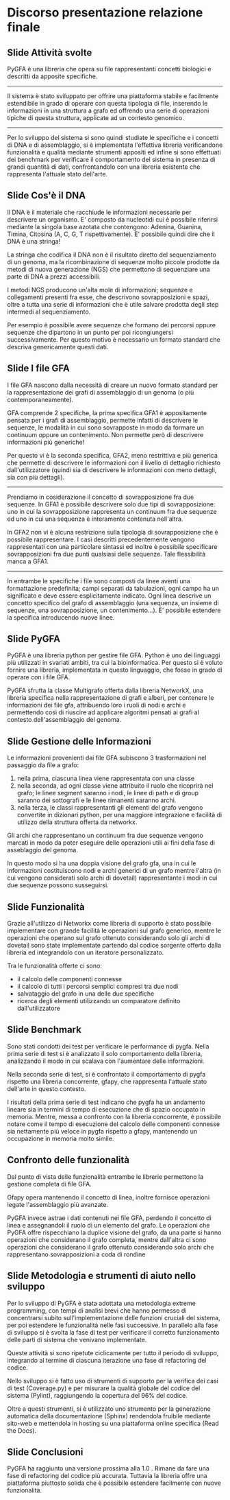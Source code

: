 # Discorso presentazione relazione finale

## Slide Attività svolte

PyGFA è una libreria che opera su file rappresentanti 
concetti biologici e descritti da apposite specifiche.

<!-- aggiunta: breve motivazione -->
_______________________________________________________________________
Il sistema è stato sviluppato per offrire una piattaforma
stabile e facilmente estendibile in grado di operare
con questa tipologia di file, inserendo le informazioni
in una struttura a grafo ed offrendo una serie di operazioni
tipiche di questa struttura, applicate ad un contesto genomico.
_______________________________________________________________________
<!-- fine aggiunta -->

Per lo sviluppo del sistema si sono quindi studiate le specifiche e i concetti
di DNA e di assemblaggio, si è implementata l'effettiva libreria
verificandone funzionalità e qualità mediante strumenti appositi
ed infine si sono effettuati dei benchmark per verificare
il comportamento del sistema in presenza di grandi quantità
di dati, confrontandolo con una libreria esistente che rappresenta
l'attuale stato dell'arte.

## Slide Cos'è il DNA

Il DNA è il materiale che racchiude le informazioni necessarie
per descrivere un organismo. E' composto da nucleotidi
cui è possibile riferirsi mediante la singola base azotata che contengono:
Adenina, Guanina, Timina, Citosina (A, C, G, T rispettivamente).
E' possibile quindi dire che il DNA è una stringa!

La stringa che codifica il DNA non è il risultato diretto del sequenziamento
di un genoma, ma la ricombinazione di sequenze molto piccole prodotte
da metodi di nuova generazione (NGS) che permettono di sequenziare
una parte di DNA a prezzi accessibili.

I metodi NGS producono un'alta mole di informazioni; sequenze
e collegamenti presenti fra esse, che descrivono sovrapposizioni
e spazi, oltre a tutta una serie di informazioni che è utile
salvare prodotta degli step intermedi al sequenziamento.

Per esempio è possibile avere sequenze che formano dei percorsi oppure
sequenze che dipartono in un punto
per poi ricongiungersi successivamente. Per questo motivo è necessario
un formato standard che descriva genericamente questi dati.

## Slide I file GFA

I file GFA nascono dalla necessità di creare un nuovo formato standard per
la rappresentazione dei grafi di assemblaggio di un genoma (o più contemporaneamente).

GFA comprende 2 specifiche, la prima specifica GFA1 è appositamente pensata per i grafi
di assemblaggio, permette infatti di descrivere le sequenze, le modalità in cui sono sovrapposte
in modo da formare un continuum oppure un contenimento. Non permette però
di descrivere informazioni più generiche!

Per questo vi è la seconda specifica, GFA2, meno restrittiva e più generica che permette
di descrivere le informazioni con il livello di dettaglio richiesto dall'utilizzatore (quindi
sia di descrivere le informazioni con meno dettagli, sia con più dettagli).


<!-- parte aggiunta: esempio di dovetail e di concetto rappresentabile in GFA2, ma non
   in GFA1 -->
_______________________________________________________________________
Prendiamo in cosiderazione il concetto di sovrapposizione fra due sequenze.
In GFA1 è possibile descrivere solo due tipi di sovrapposizione:
uno in cui la sovrapposizione rappresenta un continuum fra due sequenze
ed uno in cui una sequenza è interamente contenuta nell'altra.

In GFA2 non vi è alcuna restrizione sulla tipologia di sovrapposizione che è
possibile rappresentare. I casi descritti precedentemente vengono rappresentati
con una particolare sintassi ed inoltre è possibile specificare sovrapposizioni
fra due punti qualsiasi delle sequenze. Tale flessibilità manca a GFA1.
_______________________________________________________________________
<!-- fine parte aggiunta -->

In entrambe le specifiche i file sono composti da linee aventi una formattazione predefinita; campi separati
da tabulazioni, ogni campo ha un significato e deve essere esplicitamente indicato.
Ogni linea descrive un concetto specifico del grafo di assemblaggio (una sequenza,
un insieme di sequenze, una sovrapposizione, un contenimento...).
E' possibile estendere la specifica introducendo nuove linee.
 
## Slide PyGFA

PyGFA è una libreria python per gestire file GFA. Python è uno dei linguaggi più
utilizzati in svariati ambiti, tra cui la bioinformatica. Per questo si è voluto
fornire una libreria, implementata in questo linguaggio, che fosse in grado di operare con
i file GFA.

PyGFA sfrutta la classe Multigrafo offerta dalla libreria NetworkX, una libreria
specifica nella rappresentazione di grafi e alberi, per contenere le informazioni
dei file gfa, attribuendo loro i ruoli di nodi e archi e permettendo così di
riuscire ad applicare algoritmi pensati ai grafi al contesto dell'assemblaggio del
genoma. 

## Slide Gestione delle Informazioni

Le informazioni provenienti dai file GFA subiscono 3 trasformazioni nel
passaggio da file a grafo:
1. nella prima, ciascuna linea viene rappresentata con una classe
2. nella seconda, ad ogni classe viene attribuito il ruolo che ricoprirà
	nel grafo; le linee segment saranno i nodi, le linee di path e di group
	saranno dei sottografi e le linee rimanenti saranno archi.
3. nella terza, le classi rappresentanti gli elementi del grafo vengono
	convertite in dizionari python, per una maggiore integrazione
	e facilità di utilizzo della struttura offerta da networkx.
	
Gli archi che rappresentano un continuum fra due sequenze vengono
marcati in modo da poter eseguire delle operazioni utili ai fini della
fase di asseblaggio del genoma.

In questo modo si ha una doppia visione del grafo gfa,
una in cui le informazioni costituiscono nodi e archi generici
di un grafo mentre l'altra (in cui vengono considerati solo
archi di dovetail) rappresentante i modi in cui due sequenze
possono susseguirsi.

## Slide Funzionalità

Grazie all'utilizzo di Networkx come libreria di supporto
è stato possibile implementare con grande facilità le operazioni
sul grafo generico, mentre le operazioni che operano sul grafo
ottenuto considerando solo gli archi di dovetail sono state implementate
partendo dal codice sorgente offerto dalla libreria ed integrandolo
con un iteratore personalizzato.

Tra le funzionalità offerte ci sono:
- il calcolo delle componenti connesse
- il calcolo di tutti i percorsi semplici compresi tra due nodi
- salvataggio del grafo in una delle due specifiche
- ricerca degli elementi utilizzando un
	comparatore definito dall'utilizzatore

## Slide Benchmark

Sono stati condotti dei test per verificare le performance di pygfa.
Nella prima serie di test si è analizzato il solo comportamento della libreria,
analizzando il modo in cui scalava con l'aumentare delle informazioni.

Nella seconda serie di test, si è confrontato il comportamento di pygfa rispetto
una libreria concorrente, gfapy, che rappresenta l'attuale stato dell'arte in questo
contesto.

I risultati della prima serie di test indicano che pygfa ha un andamento lineare
sia in termini di tempo di esecuzione che di spazio occupato in memoria.
Mentre, messa a confronto con la libreria concorrente, è possibile notare
come il tempo di esecuzione del calcolo delle componenti connesse
sia nettamente più veloce in pygfa rispetto a gfapy, mantenendo
un occupazione in memoria molto simile.

<!-- aggiunta: slide aggiuntiva sul confronto delle librerie -->
## Confronto delle funzionalità

Dal punto di vista delle funzionalità entrambe le librerie permettono
la gestione completa di file GFA.

Gfapy opera mantenendo il concetto di linea, inoltre fornisce
operazioni legate l'assemblaggio più avanzate.

PyGFA invece astrae i dati contenuti nei file GFA, perdendo il concetto
di linea e assegnandoli il ruolo di un elemento del grafo.
Le operazioni che PyGFA offre rispecchiano la duplice visione del grafo,
da una parte si hanno operazioni che considerano il grafo completa, mentre
dall'altra ci sono operazioni che considerano il grafo ottenuto considerando
solo archi che rappresentano sovrapposizioni a coda di rondine
<!-- fine aggiunta>

<!-- modifica: unione delle slide sulla metodologia e sugli strumenti di sviluppo-->
## Slide Metodologia e strumenti di aiuto nello sviluppo

Per lo sviluppo di PyGFA è stata adottata una metodologia extreme programming,
con tempi di analisi brevi che hanno permesso di concentrarsi subito sull'implementazione
delle funzioni cruciali del sistema, per poi estendere le funzionalità nelle fasi successive.
In parallelo alla fase di sviluppo si è svolta
la fase di test per verificare il corretto funzionamento delle parti di sistema che venivano
implementate.

Queste attività si sono ripetute ciclicamente per tutto il periodo di sviluppo,
integrando al termine di ciascuna iterazione una fase di refactoring del codice.

Nello sviluppo si è fatto uso di strumenti di supporto per
la verifica dei casi di test (Coverage.py) e per misurare la qualità globale
del codice del sistema (Pylint), raggiungendo la copertura del 96% del
codice.

Oltre a questi strumenti, si è utilizzato uno strumento per la generazione
automatica della documentazione (Sphinx) rendendola fruibile mediante
sito-web e mettendola in hosting su una piattaforma online specifica
(Read the Docs).
<!-- fine modifica -->

## Slide Conclusioni

PyGFA ha raggiunto una versione prossima alla 1.0 .
Rimane da fare una fase di refactoring del codice più accurata.
Tuttavia la libreria offre una piattaforma piuttosto solida che è possibile
estendere facilmente con nuove funzionalità.
